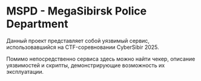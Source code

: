 # MSPD - MegaSibirsk Police Department
Данный проект представляет собой уязвимый сервис, использовавшийся на CTF-соревновании CyberSibir 2025. 

Помимо непосредственно сервиса здесь можно найти чекер, описание уязвимостей и скрипты, демонстрирующие возможность их эксплуатации.
